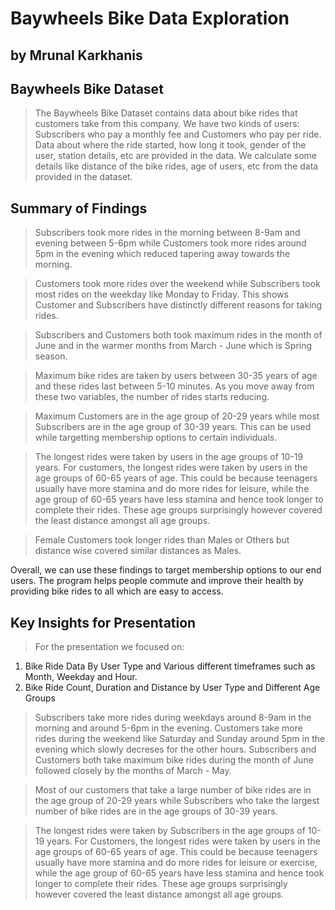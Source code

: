 # Baywheels Bike Data Exploration
## by Mrunal Karkhanis


## Baywheels Bike Dataset

> The Baywheels Bike Dataset contains data about bike rides that customers take from this company. We have two kinds of users: Subscribers who pay a monthly fee and Customers who pay per ride. Data about where the ride started, how long it took, gender of the user, station details, etc are provided in the data. We calculate some details like distance of the bike rides, age of users, etc from the data provided in the dataset.

## Summary of Findings

> Subscribers took more rides in the morning between 8-9am and evening between 5-6pm while Customers took more rides around 5pm in the evening which reduced tapering away towards the morning.

> Customers took more rides over the weekend while Subscribers took most rides on the weekday like Monday to Friday. This shows Customer and Subscribers have distinctly different reasons for taking rides.

> Subscribers and Customers both took maximum rides in the month of June and in the warmer months from March - June which is Spring season.

> Maximum bike rides are taken by users between 30-35 years of age and these rides last between 5-10 minutes. As you move away from these two variables, the number of rides starts reducing.

> Maximum Customers are in the age group of 20-29 years while most Subscribers are in the age group of 30-39 years. This can be used while targetting membership options to certain individuals.

> The longest rides were taken by users in the age groups of 10-19 years. For customers, the longest rides were taken by users in the age groups of 60-65 years of age. This could be because teenagers usually have more stamina and do more rides for leisure, while the age group of 60-65 years have less stamina and hence took longer to complete their rides. These age groups surprisingly however covered the least distance amongst all age groups.

> Female Customers took longer rides than Males or Others but distance wise covered similar distances as Males.

Overall, we can use these findings to target membership options to our end users. The program helps people commute and improve their health by providing bike rides to all which are easy to access.

## Key Insights for Presentation

> For the presentation we focused on:
  1. Bike Ride Data By User Type and Various different timeframes such as Month, Weekday and Hour.
  2. Bike Ride Count, Duration and Distance by User Type and Different Age Groups
 
> Subscribers take more rides during weekdays around 8-9am in the morning and around 5-6pm in the evening. Customers take more rides  during the weekend like Saturday and Sunday around 5pm in the evening which slowly decreses for the other hours. Subscribers and Customers both take maximum bike rides during the month of June followed closely by the months of March - May.

> Most of our customers that take a large number of bike rides are in the age group of 20-29 years while Subscribers who take the largest number of bike rides are in the age groups of 30-39 years. 

> The longest rides were taken by Subscribers in the age groups of 10-19 years. For Customers, the longest rides were taken by users in the age groups of 60-65 years of age. This could be because teenagers usually have more stamina and do more rides for leisure or exercise, while the age group of 60-65 years have less stamina and hence took longer to complete their rides. These age groups surprisingly however covered the least distance amongst all age groups.
  
